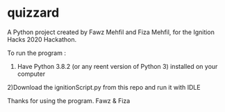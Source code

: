 # quizzard
A Python project created by Fawz Mehfil and Fiza Mehfil, for the Ignition Hacks 2020 Hackathon.

To run the program :
1) Have Python 3.8.2 (or any reent version of Python 3) installed on your computer

2)Download the ignitionScript.py from this repo and run it with IDLE

Thanks for using the program.
Fawz & Fiza
